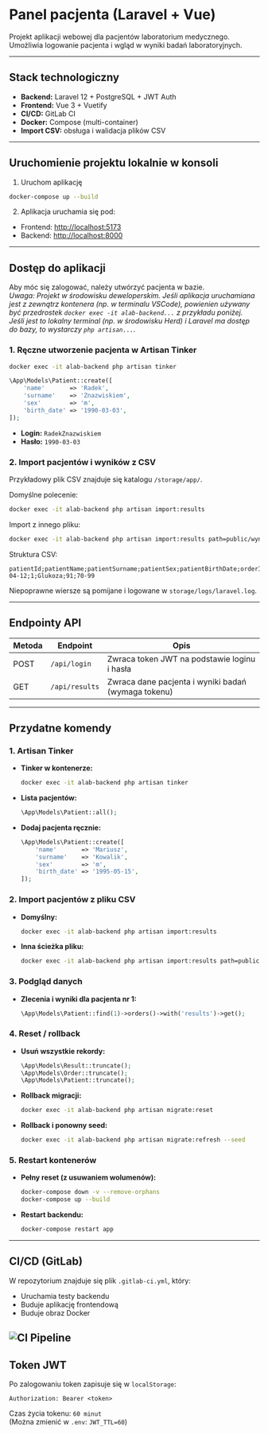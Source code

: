 # Panel pacjenta (Laravel + Vue)

Projekt aplikacji webowej dla pacjentów laboratorium medycznego.  
Umożliwia logowanie pacjenta i wgląd w wyniki badań laboratoryjnych.

---

## Stack technologiczny

-   **Backend:** Laravel 12 + PostgreSQL + JWT Auth
-   **Frontend:** Vue 3 + Vuetify
-   **CI/CD:** GitLab CI
-   **Docker:** Compose (multi-container)
-   **Import CSV:** obsługa i walidacja plików CSV

---

## Uruchomienie projektu lokalnie w konsoli

1. Uruchom aplikację

```bash
docker-compose up --build
```

2. Aplikacja uruchamia się pod:

-   Frontend: [http://localhost:5173](http://localhost:5173/)
-   Backend: [http://localhost:8000](http://localhost:8000/)

---

## Dostęp do aplikacji

Aby móc się zalogować, należy utwórzyć pacjenta w bazie.  \
_Uwaga: Projekt w środowisku deweloperskim. Jeśli aplikacja uruchamiana jest z zewnątrz kontenera (np. w terminalu VSCode), powienien używany być przedrostek `docker exec -it alab-backend...` z przykładu poniżej. Jeśli jest to lokalny terminal (np. w środowisku Herd) i Laravel ma dostęp do bazy, to wystarczy `php artisan...`._

### 1. Ręczne utworzenie pacjenta w Artisan Tinker

```bash
docker exec -it alab-backend php artisan tinker
```

```php
\App\Models\Patient::create([
    'name'       => 'Radek',
    'surname'    => 'Znazwiskiem',
    'sex'        => 'm',
    'birth_date' => '1990-03-03',
]);
```

-   **Login:** `RadekZnazwiskiem`
-   **Hasło:** `1990-03-03`

### 2. Import pacjentów i wyników z CSV

Przykładowy plik CSV znajduje się katalogu `/storage/app/`.

Domyślne polecenie:

```bash
docker exec -it alab-backend php artisan import:results
```
Import z innego pliku:

```bash
docker exec -it alab-backend php artisan import:results path=public/wyniki.csv
```

Struktura CSV:

```csv
patientId;patientName;patientSurname;patientSex;patientBirthDate;orderId;testName;testValue;testReference1;Piotr;Kowalski;m;1983-04-12;1;Glukoza;91;70-99
```

Niepoprawne wiersze są pomijane i logowane w `storage/logs/laravel.log`.

---

## Endpointy API

| Metoda | Endpoint       | Opis                                                |
| ------ | -------------- | --------------------------------------------------- |
| POST   | `/api/login`   | Zwraca token JWT na podstawie loginu i hasła        |
| GET    | `/api/results` | Zwraca dane pacjenta i wyniki badań (wymaga tokenu) |

---

## Przydatne komendy

### 1. Artisan Tinker

-   **Tinker w kontenerze:**  
    ```bash
    docker exec -it alab-backend php artisan tinker
    ```
-   **Lista pacjentów:**
    ```php
    \App\Models\Patient::all();
    ```
-   **Dodaj pacjenta ręcznie:**
    ```php
    \App\Models\Patient::create([
        'name'       => 'Mariusz',
        'surname'    => 'Kowalik',
        'sex'        => 'm',
        'birth_date' => '1995-05-15',
    ]);
    ```

### 2. Import pacjentów z pliku CSV

-   **Domyślny:**  
    ```bash
    docker exec -it alab-backend php artisan import:results
    ```
-   **Inna ścieżka pliku:**  
    ```bash
    docker exec -it alab-backend php artisan import:results path=public/wyniki.csv
    ```

### 3. Podgląd danych

-   **Zlecenia i wyniki dla pacjenta nr 1:**
    ```php
    \App\Models\Patient::find(1)->orders()->with('results')->get();
    ```

### 4. Reset / rollback

-   **Usuń wszystkie rekordy:**
    ```php
    \App\Models\Result::truncate();
    \App\Models\Order::truncate();
    \App\Models\Patient::truncate();
    ```
-   **Rollback migracji:**  
    ```bash
    docker exec -it alab-backend php artisan migrate:reset
    ```
-   **Rollback i ponowny seed:**  
    ```bash
    docker exec -it alab-backend php artisan migrate:refresh --seed
    ```

### 5. Restart kontenerów

-   **Pełny reset (z usuwaniem wolumenów):**
    ```bash
    docker-compose down -v --remove-orphans
    docker-compose up --build
    ```
-   **Restart backendu:**
    ```bash
    docker-compose restart app
    ```
---

## CI/CD (GitLab)

W repozytorium znajduje się plik `.gitlab-ci.yml`, który:

-   Uruchamia testy backendu
-   Buduje aplikację frontendową
-   Buduje obraz Docker
  
  ![CI Pipeline](https://gitlab.com/Radek168/ab_zadanie_portal_pacjent/badges/main/pipeline.svg)
---

## Token JWT

Po zalogowaniu token zapisuje się w `localStorage`:

```
Authorization: Bearer <token>
```

Czas życia tokenu: `60 minut`  
(Można zmienić w `.env`: `JWT_TTL=60`)
